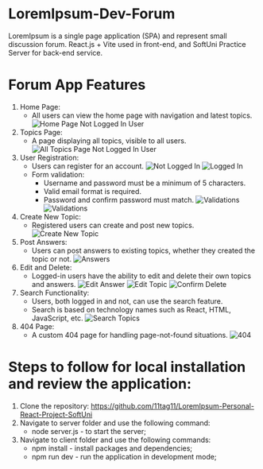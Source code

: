 # LoremIpsum-Dev-Forum
LoremIpsum is a single page application (SPA) and represent small discussion forum. 
React.js + Vite used in front-end, and SoftUni Practice Server for back-end service.

# Forum App Features

1. Home Page:
    * All users can view the home page with navigation and latest topics.
![Home Page Not Logged In User](./Img/Home_not_logged.png)
2. Topics Page:
    * A page displaying all topics, visible to all users.
![All Topics Page Not Logged In User](./Img/AllTopics.png)
3. User Registration:
    * Users can register for an account.
    ![Not Logged In](./Img/Home_top_not_logged.png)
    ![Logged In](./Img/Home_top_logged.png)
    * Form validation:
        * Username and password must be a minimum of 5 characters.
        * Valid email format is required.
        * Password and confirm password must match.
    ![Validations](./Img/SignUp_Close_validatons.png)
    ![Validations](./Img/Login_validations_close.png)
4. Create New Topic:
    * Registered users can create and post new topics.
![Create New Topic](./Img/Create_topic.png)
5. Post Answers:
    * Users can post answers to existing topics, whether they created the topic or not.
    ![Answers](./Img/Answer.png)
6. Edit and Delete:
    * Logged-in users have the ability to edit and delete their own topics and answers.
    ![Edit Answer](./Img/EditAnswer.png)
    ![Edit Topic](./Img/EditTopic.png)
    ![Confirm Delete](./Img/ConfirmDeleteClose.png)
7. Search Functionality:
    * Users, both logged in and not, can use the search feature.
    * Search is based on technology names such as React, HTML, JavaScript, etc.
    ![Search Topics](./Img/Search.png)
8. 404 Page:
    * A custom 404 page for handling page-not-found situations.
    ![404](./Img/404.png)

# Steps to follow for local installation and review the application:
1. Clone the repository: https://github.com/11tag11/LoremIpsum-Personal-React-Project-SoftUni
2. Navigate to server folder and use the following command:
    * node server.js - to start the server;
3. Navigate to client folder and use the following commands:
    * npm install - install packages and dependencies;
    * npm run dev - run the application in development mode;



